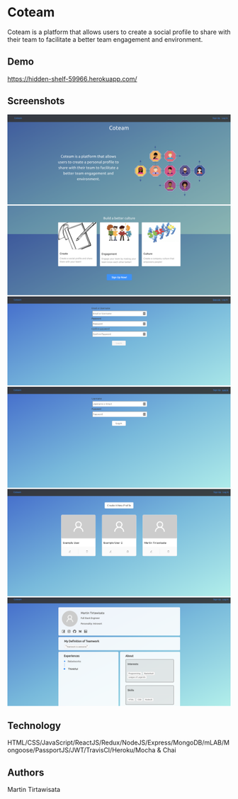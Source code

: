 # Coteam
Coteam is a platform that allows users to create a social profile to share with their team to facilitate a better team engagement and environment. 

## Demo
https://hidden-shelf-59966.herokuapp.com/
 
## Screenshots
![](png/LandingPage1.png)
![](png/LandingPage2.png)
![](png/Register.png)
![](png/Login.png)
![](png/Dashboard.png)
![](png/CardProfile.png)

 
## Technology
HTML/CSS/JavaScript/ReactJS/Redux/NodeJS/Express/MongoDB/mLAB/Mongoose/PassportJS/JWT/TravisCI/Heroku/Mocha & Chai

## Authors
Martin Tirtawisata
 
